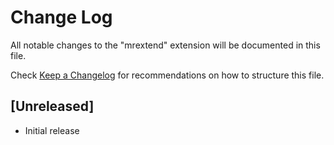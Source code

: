 # Change Log

All notable changes to the "mrextend" extension will be documented in this file.

Check [Keep a Changelog](http://keepachangelog.com/) for recommendations on how to structure this file.

## [Unreleased]

- Initial release